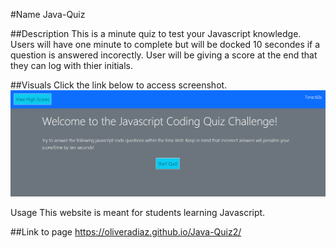

#Name
Java-Quiz


##Description
This is a minute quiz to test your Javascript knowledge. Users will have one minute to complete but will be docked 10 secondes if a question is answered incorectly. User will be giving a score at the end that they can log with thier initials.

##Visuals
Click the link below to access screenshot.
![Alt text](image.png)

Usage
This website is meant for students learning Javascript.

##Link to page
https://oliveradiaz.github.io/Java-Quiz2/